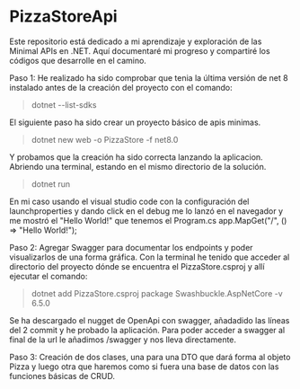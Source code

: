 # PizzaStoreApi
Este repositorio está dedicado a mi aprendizaje y exploración de las Minimal APIs en .NET. Aquí documentaré mi progreso y compartiré los códigos que desarrolle en el camino.

Paso 1: He realizado ha sido comprobar que tenia la última versión de net 8 instalado antes de la creación del proyecto con el comando:
> dotnet --list-sdks

El siguiente paso ha sido crear un proyecto básico de apis minimas.
> dotnet new web -o PizzaStore -f net8.0

Y probamos que la creación ha sido correcta lanzando la aplicacion. Abriendo una terminal, estando en el mismo directorio de la solución.
> dotnet run

En mi caso usando el visual studio code con la configuración del launchproperties y dando click en el debug me lo lanzó en el navegador
y me mostró el "Hello World!" que tenemos el Program.cs
app.MapGet("/", () => "Hello World!");

Paso 2: Agregar Swagger para documentar los endpoints y poder visualizarlos de una forma gráfica.
Con la terminal he tenido que acceder al directorio del proyecto dónde se encuentra el PizzaStore.csproj y allí ejecutar el comando:
> dotnet add PizzaStore.csproj package Swashbuckle.AspNetCore -v 6.5.0

Se ha descargado el nugget de OpenApi con swagger, añadadido las líneas del 2 commit y he probado la aplicación. Para poder acceder
a swagger al final de la url le añadimos /swagger y nos lleva directamente.

Paso 3: Creación de dos clases, una para una DTO que dará forma al objeto Pizza y luego otra que haremos como si fuera una base de datos con las funciones básicas de CRUD.
